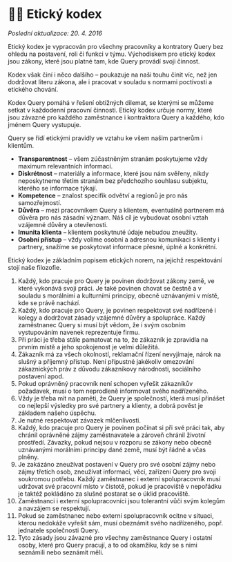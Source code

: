 # 👮‍♂️ Etický kodex

_Poslední aktualizace: 20. 4. 2016_

Etický kodex je vypracován pro všechny pracovníky a kontratory Query bez ohledu na postavení, roli či funkci v týmu. Východiskem pro etický kodex jsou zákony, které jsou platné tam, kde Query provádí svoji činnost.

Kodex však činí i něco dalšího – poukazuje na naši touhu činit víc, než jen dodržovat literu zákona, ale i pracovat v souladu s normami poctivosti a etického chování.

Kodex Query pomáhá v řešení obtížných dilemat, se kterými se můžeme setkat v každodenní pracovní činnosti. Etický kodex určuje normy, které jsou závazné pro každého zaměstnance i kontraktora Query a každého, kdo jménem Query vystupuje.

Query se řídí etickými pravidly ve vztahu ke všem našim partnerům i klientům.

- **Transparentnost** – všem zúčastněným stranám poskytujeme vždy maximum relevantních informací.
- **Diskrétnost** – materiály a informace, které jsou nám svěřeny, nikdy neposkytneme třetím stranám bez předchozího souhlasu subjektu, kterého se informace týkají.
- **Kompetence** – znalost specifik odvětví a regionů je pro nás samozřejmostí.
- **Důvěra** – mezi pracovníkem Query a klientem, eventuálně partnerem má důvěra pro nás zásadní význam. Náš cíl je vybudovat osobní vztah vzájemné důvěry a otevřenosti.
- **Imunita klienta** – klientem poskytnuté údaje nebudou zneužity.
- **Osobní přístup** – vždy volíme osobní a adresnou komunikaci s klienty i partnery, snažíme se poskytovat informace přesné, úplné a konkrétní.

Etický kodex je základním popisem etických norem, na jejichž respektování stojí naše filozofie.
1. Každý, kdo pracuje pro Query je povinen dodržovat zákony země, ve které vykonává svoji práci. Je také povinen chovat se čestně a v souladu s morálními a kulturními principy, obecně uznávanými v místě, kde se právě nachází.
1. Každý, kdo pracuje pro Query, je povinen respektovat své nadřízené i kolegy a dodržovat zásady vzájemné důvěry a spolupráce. Každý zaměstnanec Query si musí být vědom, že i svým osobním vystupováním navenek reprezentuje firmu.
1. Při práci je třeba stále pamatovat na to, že zákazník je zpravidla na prvním místě a jeho spokojenost je velmi důležitá.
1. Zákazník má za všech okolností, reklamační řízení nevyjímaje, nárok na slušný a příjemný přístup. Není přípustné jakékoliv omezování zákaznických práv z důvodu zákazníkovy národnosti, sociálního postavení apod.
1. Pokud oprávněný pracovník není schopen vyřešit zákazníkův požadavek, musí o tom neprodleně informovat svého nadřízeného.
1. Vždy je třeba mít na paměti, že Query je společností, která musí přinášet co nejlepší výsledky pro své partnery a klienty, a dobrá pověst je základem našeho úspěchu.
1. Je nutné respektovat závazek mlčenlivosti.
1. Každý, kdo pracuje pro Query je povinen počínat si při své práci tak, aby chránil oprávněné zájmy zaměstnavatele a zároveň chránil životní prostředí. Závazky, pokud nejsou v rozporu se zákony nebo obecně uznávanými morálními principy dané země, musí být řádně a včas plněny.
1. Je zakázáno zneužívat postavení v Query pro své osobní zájmy nebo zájmy třetích osob, zneužívat informací, věcí, zařízení Query pro svoji soukromou potřebu.
Každý zaměstnanec i externí spolupracovník musí udržovat své pracovní místo v čistotě, pokud je pracoviště v nepořádku je taktéž pokládáno za slušné postarat se o úklid pracoviště.
1. Zaměstnanci i externí spolupracovníci jsou tolerantní vůči svým kolegům a navzájem se respektují.
1. Pokud se zaměstnanec nebo externí spolupracovník ocitne v situaci, kterou nedokáže vyřešit sám, musí obeznámit svého nadřízeného, popř. jednatele společnosti Query.
1. Tyto zásady jsou závazné pro všechny zaměstnance Query i ostatní osoby, které pro Query pracují, a to od okamžiku, kdy se s nimi seznámili nebo seznámit měli.
